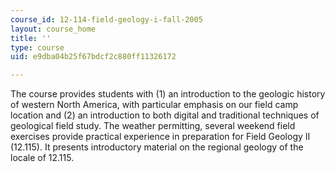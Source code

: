 ```yaml
---
course_id: 12-114-field-geology-i-fall-2005
layout: course_home
title: ''
type: course
uid: e9dba04b25f67bdcf2c880ff11326172

---
```

The course provides students with (1) an introduction to the geologic history of western North America, with particular emphasis on our field camp location and (2) an introduction to both digital and traditional techniques of geological field study. The weather permitting, several weekend field exercises provide practical experience in preparation for Field Geology II (12.115). It presents introductory material on the regional geology of the locale of 12.115.
